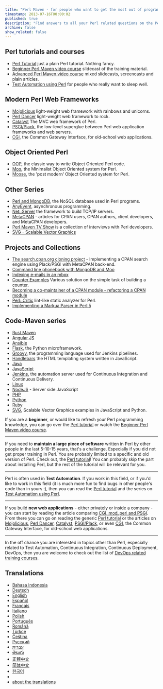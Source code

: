 ```yaml
---
title: "Perl Maven - for people who want to get the most out of programming in Perl"
timestamp: 2013-07-16T00:00:02
published: true
description: "Find answers to all your Perl related questions on the Perl Maven site. Watch the beginner and advanced video series. Learn about web application developmen in Perl."
archive: false
show_related: false
---
```


## Perl tutorials and courses

* [Perl Tutorial](/perl-tutorial) just a plain Perl tutorial. Nothing fancy.
* [Beginner Perl Maven video course](/beginner-perl-maven-video-course) slidecast of the training material.
* [Advanced Perl Maven video course](/advanced-perl-maven-video-course) mixed slidecasts, screencasts and plain articles.
* [Test Automation using Perl](/testing) for people who really want to sleep well.


## Modern Perl Web Frameworks

* [Mojolicious](/mojolicious) light-weight web framework with rainbows and unicorns.
* [Perl Dancer](/dancer) light-weight web framework to rock.
* [Catalyst](/catalyst) The MVC web framework of Perl.
* [PSGI/Plack](/psgi), the low-level superglue between Perl web application frameworks and web servers.
* [CGI](/cgi), the Common Gateway Interface, for old-school web applications.

## Object Oriented Perl

* [OOP](/oop), the classic way to write Object Oriented Perl code.
* [Moo](/moo), the Minimalist Object Oriented system for Perl.
* [Moose](/moose), the 'post modern' Object Oriented system for Perl.

## Other Series

* [Perl and MongoDB](/mongodb), the NoSQL database used in Perl programs.
* [AnyEvent](/anyevent), asynchronous programming.
* [Net::Server](/net-server) the framework to build TCP/IP servers.
* [MetaCPAN](/metacpan) -  articles for CPAN users, CPAN authors, client developers, and MetaCPAN developers.
* [Perl Maven TV Show](/tv) is a collection of interviews with Perl developers.
* [SVG - Scalable Vector Graphics](/svg)

## Projects and Collections

* [The search.cpan.org cloning project](/search-cpan-org) - Implementing a CPAN search engine using Plack/PSGI with MetaCPAN back-end.
* [Command line phonebook with MongoDB and Moo](/phonebook-with-mongodb-and-moo)
* [Indexing e-mails in an mbox](/indexing-emails-in-an-mbox)
* [Counter Examples](https://code-maven.com/counter) Various solution on the simple task of building a counter.
* [Becoming a co-maintainer of a CPAN module - refactoring a CPAN module](/becoming-a-co-maintainer)
* [Perl::Critic](/perl-critic) lint-like static analyzer for Perl.
* [Implementing a Markua Parser in Perl 5](/markua)


## Code-Maven series
* [Rust Maven](https://rust.code-maven.com/)
* [Angular JS](https://code-maven.com/angularjs)
* [Ansible](https://code-maven.com/ansible)
* [Flask](https://code-maven.com/flask), the Python microframework.
* [Groovy](https://code-maven.com/groovy), the programming language used for Jenkins pipelines.
* [Handlebars](https://code-maven.com/handlebars) the HTML templating system written in JavaScript.
* [Java](https://code-maven.com/java)
* [JavaScript](https://code-maven.com/javascript)
* [Jenkins](https://code-maven.com/jenkins), the automation server used for Continuous Integration and Continuous Delivery.
* [Linux](https://code-maven.com/linux)
* [NodeJS](https://code-maven.com/nodejs) - Server side JavaScript
* [PHP](https://code-maven.com/php)
* [Python](https://code-maven.com/python)
* [Ruby](https://code-maven.com/ruby)
* [SVG](https://code-maven.com/svg), Scalable Vector Graphics examples in JavaScript and Python.

If you are a <b>beginner</b>, or would like to refresh your Perl programming knowledge,
you can go over the [Perl tutorial](/perl-tutorial) or watch the
[Beginner Perl Maven video course](/beginner-perl-maven-video-course).

---

If you need to <b>maintain a large piece of software</b> written in Perl by other people in the last 5-10-15 years,
that's a challenge. Especially if you did not get proper training in Perl. You are probably limited to
a specific and old version of Perl. Check out, the [Perl tutorial](/perl-tutorial)!
You can probably skip the part about installing Perl, but the rest of the tutorial will be relevant for you.

---

Perl is often used in <b>Test Automation</b>. If you work in this field, or if you'd like to work in this field
(it is much more fun to find bugs in other people's code than in yours :), then you can read the [Perl tutorial](/perl-tutorial)
and the series on [Test Automation using Perl](https://perlmaven.com/testing).

---

If you build <b>new web applications</b> - either privately or inside a company - you can start by reading the
article comparing [CGI, mod_perl and PSGI](/perl-cgi-mod-perl-psgi). From there you can go on reading
the generic [Perl tutorial](/perl-tutorial) or the articles on
[Mojolicious](/mojolicious),  [Perl Dancer](/dancer), [Catalyst](/catalyst),
[PSGI/Plack](/psgi), or even [CGI](/cgi), the Common Gateway Interface, for old-school web applications.


---

In the off chance you are interested in topics other than Perl, especially related to Test Automation, Continuous
Integration, Continuous Deployment, DevOps, then you are welcome to check out the list of
[DevOps related training courses](https://hostlocal.com/).


## Translations

* [Bahasa Indonesia](https://id.perlmaven.com/)
* [Deutsch](https://de.perlmaven.com/)
* [English](https://perlmaven.com/) <span class="glyphicon glyphicon-ok"></span>
* [Español](https://es.perlmaven.com/)
* [Français](https://fr.perlmaven.com/)
* [Italiano](https://it.perlmaven.com/)
* [Polish](https://pl.perlmaven.com/)
* [Português](https://br.perlmaven.com/)
* [Română](https://ro.perlmaven.com/)
* [Türkçe](https://tr.perlmaven.com/)
* [Čeština](https://cs.perlmaven.com/)
* [Русский](https://ru.perlmaven.com/)
* [עברית](https://he.perlmaven.com/)
* [తెలుగు](https://te.perlmaven.com/)
* [正體中文](https://tw.perlmaven.com/)
* [简体中文](https://cn.perlmaven.com/)
* [한국어](https://ko.perlmaven.com/)
*
* [about the translations](https://perlmaven.com/about#translations)
